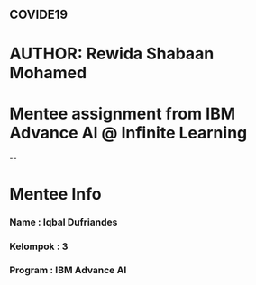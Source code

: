 ## COVIDE19
# AUTHOR: Rewida Shabaan Mohamed

# Mentee assignment from IBM Advance Al @ Infinite Learning 
--

# Mentee Info
### Name : Iqbal Dufriandes
### Kelompok : 3
### Program : IBM Advance AI
